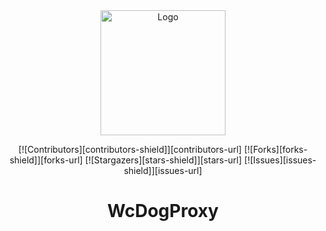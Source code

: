 <div id="top"></div>

<!-- PROJECT LOGO -->
<div align="center">

<img src="https://raw.githubusercontent.com/Autbam/WcDogProxy/IMAGE 2022-06-08 17:44:44.jpg" alt="Logo" width="200" height="200">

[![Contributors][contributors-shield]][contributors-url]
[![Forks][forks-shield]][forks-url]
[![Stargazers][stars-shield]][stars-url]
[![Issues][issues-shield]][issues-url]

# WcDogProxy
